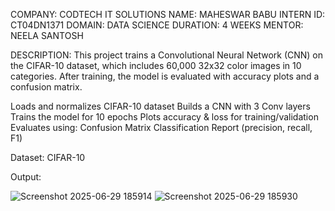 COMPANY: CODTECH IT SOLUTIONS
NAME: MAHESWAR BABU
INTERN ID: CT04DN1371
DOMAIN: DATA SCIENCE
DURATION: 4 WEEKS
MENTOR: NEELA SANTOSH

DESCRIPTION:
This project trains a Convolutional Neural Network (CNN) on the CIFAR-10 dataset, which includes 60,000 32x32 color images in 10 categories. After training, the model is evaluated with accuracy plots and a confusion matrix.

Loads and normalizes CIFAR-10 dataset
Builds a CNN with 3 Conv layers
Trains the model for 10 epochs
Plots accuracy & loss for training/validation
Evaluates using:
Confusion Matrix
Classification Report (precision, recall, F1)

Dataset: CIFAR-10

Output:

![Screenshot 2025-06-29 185914](https://github.com/user-attachments/assets/901b656a-5d96-40b1-ab82-061199461755)
![Screenshot 2025-06-29 185930](https://github.com/user-attachments/assets/69a19b75-3732-4070-b572-2bb75e370653)

